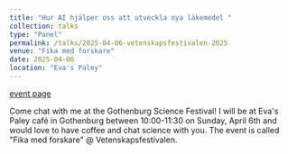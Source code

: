 ```yaml
---
title: "Hur AI hjälper oss att utveckla nya läkemedel "
collection: talks
type: "Panel"
permalink: /talks/2025-04-06-vetenskapsfestivalen-2025
venue: "Fika med forskare"
date: 2025-04-06
location: "Eva's Paley"
---
```


[event page](https://www.vetenskapsfestivalen.se/for-alla/fika-med-forskare/6820/#single-event-description)

Come chat with me at the Gothenburg Science Festival! I will be at Eva&apos;s Paley café in Gothenburg between 10:00-11:30 on Sunday, April 6th and would love to have coffee and chat science with you. The event is called &quot;Fika med forskare&quot; @ Vetenskapsfestivalen.
